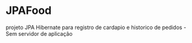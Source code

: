 # JPAFood
projeto JPA Hibernate para registro de cardapio e historico de pedidos - Sem servidor de aplicação
